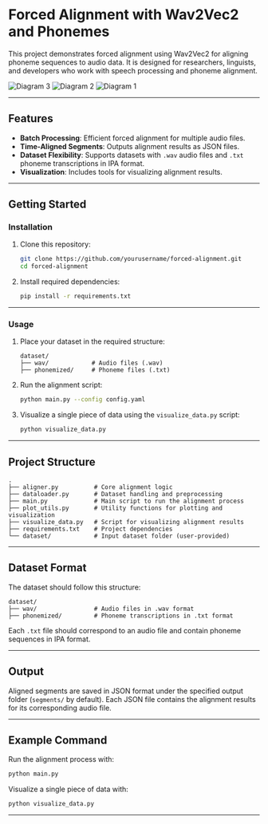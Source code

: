 # Forced Alignment with Wav2Vec2 and Phonemes

This project demonstrates forced alignment using Wav2Vec2 for aligning phoneme sequences to audio data. It is designed for researchers, linguists, and developers who work with speech processing and phoneme alignment.

![Diagram 3](https://github.com/user-attachments/assets/6b29ad38-02e9-409e-9cc9-f14308f599e2)
![Diagram 2](https://github.com/user-attachments/assets/1394b542-a641-40db-a70f-806046cb8bf2)
![Diagram 1](https://github.com/user-attachments/assets/08b7af28-9543-4905-b3ab-181091c879d1)


---

## Features

- **Batch Processing**: Efficient forced alignment for multiple audio files.
- **Time-Aligned Segments**: Outputs alignment results as JSON files.
- **Dataset Flexibility**: Supports datasets with `.wav` audio files and `.txt` phoneme transcriptions in IPA format.
- **Visualization**: Includes tools for visualizing alignment results.

---

## Getting Started

### Installation

1. Clone this repository:
   ```bash
   git clone https://github.com/yourusername/forced-alignment.git
   cd forced-alignment
   ```

2. Install required dependencies:
   ```bash
   pip install -r requirements.txt
   ```

---

### Usage

1. Place your dataset in the required structure:
   ```plaintext
   dataset/
   ├── wav/            # Audio files (.wav)
   ├── phonemized/     # Phoneme files (.txt)
   ```

2. Run the alignment script:
   ```bash
   python main.py --config config.yaml
   ```

3. Visualize a single piece of data using the `visualize_data.py` script:
   ```bash
   python visualize_data.py
   ```

---

## Project Structure

```plaintext
.
├── aligner.py          # Core alignment logic
├── dataloader.py       # Dataset handling and preprocessing
├── main.py             # Main script to run the alignment process
├── plot_utils.py       # Utility functions for plotting and visualization
├── visualize_data.py   # Script for visualizing alignment results
├── requirements.txt    # Project dependencies
└── dataset/            # Input dataset folder (user-provided)
```

---

## Dataset Format

The dataset should follow this structure:

```plaintext
dataset/
├── wav/                # Audio files in .wav format
├── phonemized/         # Phoneme transcriptions in .txt format
```

Each `.txt` file should correspond to an audio file and contain phoneme sequences in IPA format.

---

## Output

Aligned segments are saved in JSON format under the specified output folder (`segments/` by default). Each JSON file contains the alignment results for its corresponding audio file.

---

## Example Command

Run the alignment process with:

```bash
python main.py
```

Visualize a single piece of data with:

```bash
python visualize_data.py
```

---
